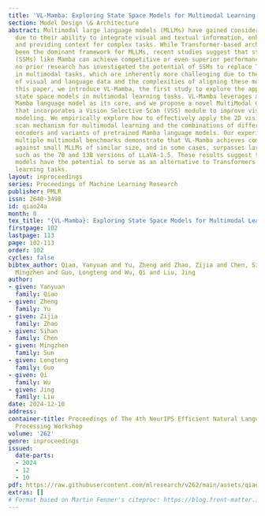 ```yaml
---
title: 'VL-Mamba: Exploring State Space Models for Multimodal Learning'
section: Model Design \& Architecture
abstract: Multimodal large language models (MLLMs) have gained considerable attention
  due to their ability to integrate visual and textual information, enhancing understanding
  and providing context for complex tasks. While Transformer-based architectures have
  been the dominant framework for MLLMs, recent studies suggest that state space models
  (SSMs) like Mamba can achieve competitive or even superior performance. However,
  no prior research has investigated the potential of SSMs to replace Transformers
  in multimodal tasks, which are inherently more challenging due to the heterogeneity
  of visual and language data and the complexities of aligning these modalities. In
  this paper, we introduce VL-Mamba, the first study to explore the application of
  state space models in multimodal learning tasks. VL-Mamba leverages a pretrained
  Mamba language model as its core, and we propose a novel MultiModal Connector (MMC)
  that incorporates a Vision Selective Scan (VSS) module to improve visual sequence
  modeling. We empirically explore how to effectively apply the 2D vision selective
  scan mechanism for multimodal learning and the combinations of different vision
  encoders and variants of pretrained Mamba language models. Our experiments across
  multiple multimodal benchmarks demonstrate that VL-Mamba achieves competitive performance
  against small MLLMs of similar size, and in some cases, surpasses larger models
  such as the 7B and 13B versions of LLaVA-1.5. These results suggest that state space
  models have the potential to serve as an alternative to Transformers in multimodal
  learning tasks.
layout: inproceedings
series: Proceedings of Machine Learning Research
publisher: PMLR
issn: 2640-3498
id: qiao24a
month: 0
tex_title: "{VL-Mamba}: Exploring State Space Models for Multimodal Learning"
firstpage: 102
lastpage: 113
page: 102-113
order: 102
cycles: false
bibtex_author: Qiao, Yanyuan and Yu, Zheng and Zhao, Zijia and Chen, Sihan and Sun,
  Mingzhen and Guo, Longteng and Wu, Qi and Liu, Jing
author:
- given: Yanyuan
  family: Qiao
- given: Zheng
  family: Yu
- given: Zijia
  family: Zhao
- given: Sihan
  family: Chen
- given: Mingzhen
  family: Sun
- given: Longteng
  family: Guo
- given: Qi
  family: Wu
- given: Jing
  family: Liu
date: 2024-12-10
address:
container-title: Proceedings of The 4th NeurIPS Efficient Natural Language and Speech
  Processing Workshop
volume: '262'
genre: inproceedings
issued:
  date-parts:
  - 2024
  - 12
  - 10
pdf: https://raw.githubusercontent.com/mlresearch/v262/main/assets/qiao24a/qiao24a.pdf
extras: []
# Format based on Martin Fenner's citeproc: https://blog.front-matter.io/posts/citeproc-yaml-for-bibliographies/
---
```

